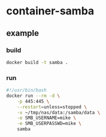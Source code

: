 # container-samba

## example
### build
``` bash
docker build -t samba .
```

### run
```bash
#!/usr/bin/bash
docker run --rm -d \
	-p 445:445 \
	--restart=unless=stopped \
	-v ~/tmp/nas/data:/samba/data \
	-e SMB_USERNAME=mike \
	-e SMB_USERPASSWD=mike \
	samba
```
